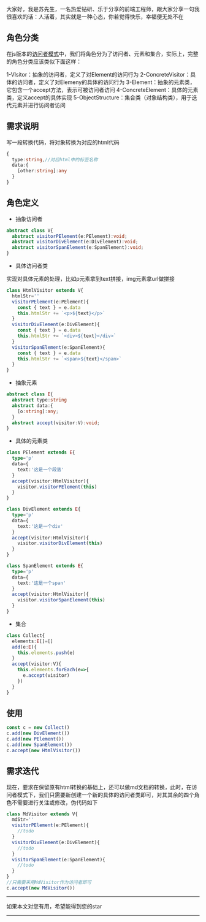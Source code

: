 大家好，我是苏先生，一名热爱钻研、乐于分享的前端工程师，跟大家分享一句我很喜欢的话：人活着，其实就是一种心态，你若觉得快乐，幸福便无处不在

## 角色分类
在js版本的[访问者模式](https://www.jianshu.com/p/ee3992b37e0a?utm_campaign=hugo&utm_medium=reader_share&utm_content=note&utm_source=weixin-friends)中，我们将角色分为了访问者、元素和集合，实际上，完整的角色分类应该类似下面这样：

1-VIsitor：抽象的访问者，定义了对Element的访问行为
2-ConcreteVisitor：具体的访问者，定义了对Elemeny的具体的访问行为
3-Element：抽象的元素类，它包含一个accept方法，表示可被访问者访问
4-ConcreteElement：具体的元素类，定义accept的具体实现
5-ObjectStructure：集合类（对象结构类），用于迭代元素并进行访问者访问

## 需求说明

写一段转换代码，将对象转换为对应的html代码

```ts
{
  type:string,//对应html中的标签名称
  data:{
    [other:string]:any
  }
}
```

## 角色定义

- 抽象访问者

```ts
abstract class V{
  abstract visitorPElement(e:PElement):void;
  abstract visitorDivElement(e:DivElement):void;
  abstract visitorSpanElement(e:SpanElement):void;
}
```

- 具体访问者类

实现对具体元素的处理，比如p元素拿到text拼接，img元素拿url做拼接

```ts
class HtmlVisitor extends V{
  htmlStr=''
  visitorPElement(e:PElement){
    const { text } = e.data
    this.htmlStr += `<p>${text}</p>`
  }
  visitorDivElement(e:DivElement){
    const { text } = e.data
    this.htmlStr += `<div>${text}</div>`
  }
  visitorSpanElement(e:SpanElement){
    const { text } = e.data
    this.htmlStr += `<span>${text}</span>`
  }
}
```

- 抽象元素

```ts
abstract class E{
  abstract type:string
  abstract data:{
    [o:string]:any;
  }
  abstract accept(visitor:V):void;
}
```

- 具体的元素类

```ts
class PElement extends E{
  type='p'
  data={
    text:'这是一个段落'
  }
  accept(visitor:HtmlVisitor){
    visitor.visitorPElement(this)
  }
}

class DivElement extends E{
  type='p'
  data={
    text:'这是一个div'
  }
  accept(visitor:HtmlVisitor){
    visitor.visitorDivElement(this)
  }
}

class SpanElement extends E{
  type='p'
  data={
    text:'这是一个span'
  }
  accept(visitor:HtmlVisitor){
    visitor.visitorSpanElement(this)
  }
}
```

- 集合

```ts
class Collect{
  elements:E[]=[]
  add(e:E){
    this.elements.push(e)
  }
  accept(visitor:V){
    this.elements.forEach(e=>{
      e.accept(visitor)
    })
  }
}

```

## 使用

```ts
const c = new Collect()
c.add(new DivElement())
c.add(new PElement())
c.add(new SpanElement())
c.accept(new HtmlVisitor())
```

## 需求迭代

现在，要求在保留原有html转换的基础上，还可以做md文档的转换，此时，在访问者模式下，我们只需要新创建一个新的具体的访问者类即可，对其其余的四个角色不需要进行关注或修改，伪代码如下

```ts
class MdVisitor extends V{
  mdStr=''
  visitorPElement(e:PElement){
    //todo
  }
  visitorDivElement(e:DivElement){
    //todo
  }
  visitorSpanElement(e:SpanElement){
    //todo
  }
}
//只需要采用MdVisitor作为访问者即可
c.accept(new MdVisitor())
```

***

如果本文对您有用，希望能得到您的star

***